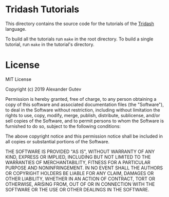 Tridash Tutorials
=================

This directory contains the source code for the tutorials of the
[Tridash](https://github.com/alex-gutev/tridash/wiki) language.

To build all the tutorials run `make` in the root directory. To build
a single tutorial, run `make` in the tutorial's directory.

License
=================

MIT License

Copyright (c) 2019 Alexander Gutev

Permission is hereby granted, free of charge, to any person obtaining a copy
of this software and associated documentation files (the "Software"), to deal
in the Software without restriction, including without limitation the rights
to use, copy, modify, merge, publish, distribute, sublicense, and/or sell
copies of the Software, and to permit persons to whom the Software is
furnished to do so, subject to the following conditions:

The above copyright notice and this permission notice shall be included in all
copies or substantial portions of the Software.

THE SOFTWARE IS PROVIDED "AS IS", WITHOUT WARRANTY OF ANY KIND, EXPRESS OR
IMPLIED, INCLUDING BUT NOT LIMITED TO THE WARRANTIES OF MERCHANTABILITY,
FITNESS FOR A PARTICULAR PURPOSE AND NONINFRINGEMENT. IN NO EVENT SHALL THE
AUTHORS OR COPYRIGHT HOLDERS BE LIABLE FOR ANY CLAIM, DAMAGES OR OTHER
LIABILITY, WHETHER IN AN ACTION OF CONTRACT, TORT OR OTHERWISE, ARISING FROM,
OUT OF OR IN CONNECTION WITH THE SOFTWARE OR THE USE OR OTHER DEALINGS IN THE
SOFTWARE.
